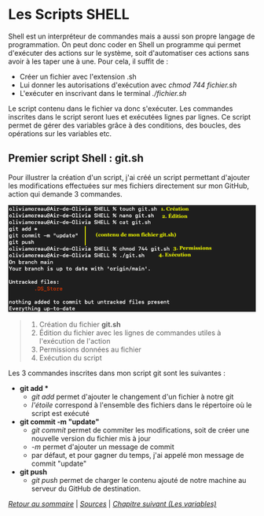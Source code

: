 # Les Scripts SHELL

Shell est un interpréteur de commandes mais a aussi son propre langage de programmation. On peut donc coder en Shell un programme qui permet d'exécuter des actions sur le système, soit d'automatiser ces actions sans avoir à les taper une à une. Pour cela, il suffit de : 

* Créer un fichier avec l'extension .sh
* Lui donner les autorisations d'exécution avec *chmod 744 fichier.sh*
* L'exécuter en inscrivant dans le terminal *./fichier.sh*

Le script contenu dans le fichier va donc s'exécuter. Les commandes inscrites dans le script seront lues et exécutées lignes par lignes. Ce script permet de gérer des variables grâce à des conditions, des boucles, des opérations sur les variables etc. 

## Premier script Shell : git.sh

Pour illustrer la création d'un script, j'ai créé un script permettant d'ajouter les modifications effectuées sur mes fichiers directement sur mon GitHub, action qui demande 3 commandes.

![git](./img/git.png)

> 1. Création du fichier **git.sh**
> 2. Édition du fichier avec les lignes de commandes utiles à l'exécution de l'action
> 3. Permissions données au fichier
> 4. Exécution du script

Les 3 commandes inscrites dans mon script git sont les suivantes : 
* <strong> git add * </strong>
    * *git add* permet d'ajouter le changement d'un fichier à notre git
    * <em>l'étoile</em> correspond à l'ensemble des fichiers dans le répertoire où le script est exécuté
* **git commit -m "update"**
    * *git commit* permet de commiter les modifications, soit de créer une nouvelle version du fichier mis à jour
    * *-m* permet d'ajouter un message de commit
    * par défaut, et pour gagner du temps, j'ai appelé mon message de commit "update"
* **git push**
    * *git push* permet de charger le contenu ajouté de notre machine au serveur du GitHub de destination. 

*[Retour au sommaire](../README.md)* | 
*[Sources](./sources.md)* | *[Chapitre suivant (Les variables)](./var.md)*

